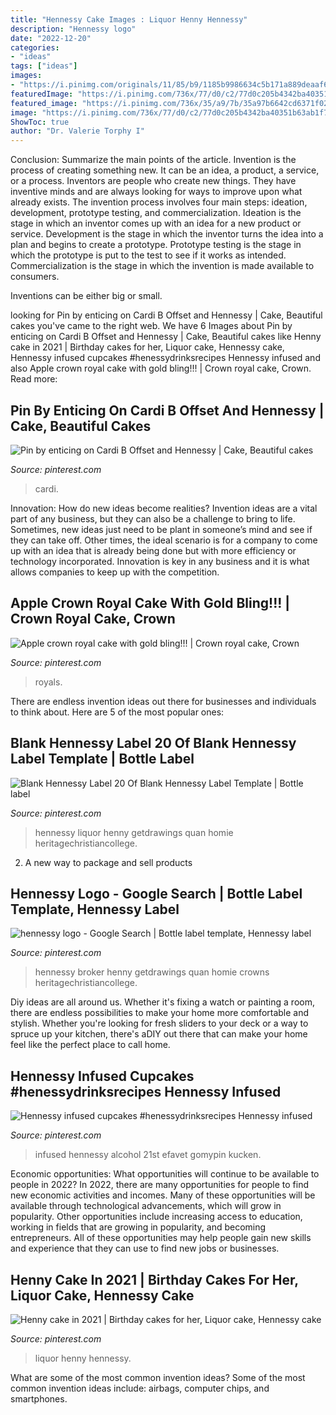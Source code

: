 ```yaml
---
title: "Hennessy Cake Images : Liquor Henny Hennessy"
description: "Hennessy logo"
date: "2022-12-20"
categories:
- "ideas"
tags: ["ideas"]
images:
- "https://i.pinimg.com/originals/11/85/b9/1185b9986634c5b171a889deaaf67999.jpg"
featuredImage: "https://i.pinimg.com/736x/77/d0/c2/77d0c205b4342ba40351b63ab1f7db17.jpg"
featured_image: "https://i.pinimg.com/736x/35/a9/7b/35a97b6642cd6371f02eb23bff5c7e53.jpg"
image: "https://i.pinimg.com/736x/77/d0/c2/77d0c205b4342ba40351b63ab1f7db17.jpg"
ShowToc: true
author: "Dr. Valerie Torphy I"
---
```



Conclusion: Summarize the main points of the article.
Invention is the process of creating something new. It can be an idea, a product, a service, or a process. Inventors are people who create new things. They have inventive minds and are always looking for ways to improve upon what already exists.
The invention process involves four main steps: ideation, development, prototype testing, and commercialization. Ideation is the stage in which an inventor comes up with an idea for a new product or service. Development is the stage in which the inventor turns the idea into a plan and begins to create a prototype. Prototype testing is the stage in which the prototype is put to the test to see if it works as intended. Commercialization is the stage in which the invention is made available to consumers.

Inventions can be either big or small.

	

		
looking for Pin by enticing on Cardi B Offset and Hennessy | Cake, Beautiful cakes you've came to the right web. We have 6 Images about Pin by enticing on Cardi B Offset and Hennessy | Cake, Beautiful cakes like Henny cake in 2021 | Birthday cakes for her, Liquor cake, Hennessy cake, Hennessy infused cupcakes #henessydrinksrecipes Hennessy infused and also Apple crown royal cake with gold bling!!! | Crown royal cake, Crown. Read more:
		
    
## Pin By Enticing On Cardi B Offset And Hennessy | Cake, Beautiful Cakes

<img loading=lazy src="https://i.pinimg.com/736x/88/b0/62/88b062ac75d89dc65e9ae5b7adba93ae.jpg" onerror="this.onerror=null;this.src='https://tse4.mm.bing.net/th?id=OIP.99-NQHt-VvqtRVY_xMNppwHaJw&amp;pid=15.1';" alt="Pin by enticing on Cardi B Offset and Hennessy | Cake, Beautiful cakes">

_Source: pinterest.com_

>cardi. 

	

Innovation: How do new ideas become realities?
Invention ideas are a vital part of any business, but they can also be a challenge to bring to life. Sometimes, new ideas just need to be plant in someone’s mind and see if they can take off. Other times, the ideal scenario is for a company to come up with an idea that is already being done but with more efficiency or technology incorporated. Innovation is key in any business and it is what allows companies to keep up with the competition.

    
## Apple Crown Royal Cake With Gold Bling!!! | Crown Royal Cake, Crown

<img loading=lazy src="https://i.pinimg.com/736x/7b/e8/fb/7be8fb5909b7853f32124f7167ba67d5.jpg" onerror="this.onerror=null;this.src='https://tse4.mm.bing.net/th?id=OIP.ZQ_T1NBwxLCEzP_13ZFpzQHaNF&amp;pid=15.1';" alt="Apple crown royal cake with gold bling!!! | Crown royal cake, Crown">

_Source: pinterest.com_

>royals. 

	

There are endless invention ideas out there for businesses and individuals to think about. Here are 5 of the most popular ones:

    
## Blank Hennessy Label 20 Of Blank Hennessy Label Template | Bottle Label

<img loading=lazy src="https://i.pinimg.com/736x/35/a9/7b/35a97b6642cd6371f02eb23bff5c7e53.jpg" onerror="this.onerror=null;this.src='https://tse2.mm.bing.net/th?id=OIP.cQDtMoVzqfp-ntQqSzzzIwHaHX&amp;pid=15.1';" alt="Blank Hennessy Label 20 Of Blank Hennessy Label Template | Bottle label">

_Source: pinterest.com_

>hennessy liquor henny getdrawings quan homie heritagechristiancollege. 

	

2. A new way to package and sell products

    
## Hennessy Logo - Google Search | Bottle Label Template, Hennessy Label

<img loading=lazy src="https://i.pinimg.com/736x/77/d0/c2/77d0c205b4342ba40351b63ab1f7db17.jpg" onerror="this.onerror=null;this.src='https://tse2.mm.bing.net/th?id=OIP.UV4PuDkkO1WrqHNOHrrVLAHaHX&amp;pid=15.1';" alt="hennessy logo - Google Search | Bottle label template, Hennessy label">

_Source: pinterest.com_

>hennessy broker henny getdrawings quan homie crowns heritagechristiancollege. 

	

Diy ideas are all around us. Whether it's fixing a watch or painting a room, there are endless possibilities to make your home more comfortable and stylish. Whether you're looking for fresh sliders to your deck or a way to spruce up your kitchen, there's aDIY out there that can make your home feel like the perfect place to call home.

    
## Hennessy Infused Cupcakes #henessydrinksrecipes Hennessy Infused

<img loading=lazy src="https://i.pinimg.com/originals/fd/ee/87/fdee874d51aade95692c9c44fe320743.jpg" onerror="this.onerror=null;this.src='https://tse2.mm.bing.net/th?id=OIP.iZGNvc65pwzCo2OXqMoB3QHaJ4&amp;pid=15.1';" alt="Hennessy infused cupcakes #henessydrinksrecipes Hennessy infused">

_Source: pinterest.com_

>infused hennessy alcohol 21st efavet gomypin kucken. 

	

Economic opportunities: What opportunities will continue to be available to people in 2022?
In 2022, there are many opportunities for people to find new economic activities and incomes. Many of these opportunities will be available through technological advancements, which will grow in popularity. Other opportunities include increasing access to education, working in fields that are growing in popularity, and becoming entrepreneurs. All of these opportunities may help people gain new skills and experience that they can use to find new jobs or businesses.

    
## Henny Cake In 2021 | Birthday Cakes For Her, Liquor Cake, Hennessy Cake

<img loading=lazy src="https://i.pinimg.com/originals/11/85/b9/1185b9986634c5b171a889deaaf67999.jpg" onerror="this.onerror=null;this.src='https://tse3.mm.bing.net/th?id=OIP.jWN-Rh6LjLp7R2ISgnFZ8gHaJ4&amp;pid=15.1';" alt="Henny cake in 2021 | Birthday cakes for her, Liquor cake, Hennessy cake">

_Source: pinterest.com_

>liquor henny hennessy. 

	

What are some of the most common invention ideas?
Some of the most common invention ideas include: airbags, computer chips, and smartphones.

